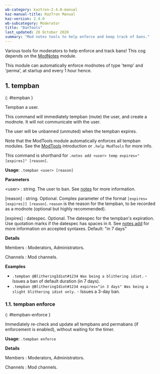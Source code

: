 ```yaml
---
wb-category: kaztron-2.4.0-manual
kaz-manual-title: KazTron Manual
kaz-version: 2.4.0
wb-subcategory: Moderator
title: "BanTools"
last_updated: 26 October 2020
summary: "Mod notes tools to help enforce and keep track of bans."
---
```


Various tools for moderators to help enforce and track bans! This cog depends on the
<a href="./modnotes.html">ModNotes</a> module.

This module can automatically enforce modnotes of type 'temp' and 'perma', at startup and
every 1 hour hence.

## 1. tempban
{: #tempban }

Tempban a user.

This command will immediately tempban (mute) the user, and create a modnote. It will not
communicate with the user.

The user will be unbanned (unmuted) when the tempban expires.

Note that the ModTools module automatically enforces all tempban modules. See the
<a href="./modtools.html">ModTools</a> introduction or `.help ModTools` for more info.

This command is shorthand for `.notes add <user> temp expires="[expires]" [reason]`.

**Usage**: `.tempban <user> [reason]`

**Parameters**

&lt;user&gt;
: string. The user to ban. See <a href="./modnotes.html#notes">notes</a> for more information.


[reason]
: string. Optional. Complex parameter of the format `[expires=[expires]] [reason]`. `reason` is the reason for the tempban, to be recorded as a modnote (optional but highly recommended).


[expires]
: datespec. Optional. The datespec for the tempban's expiration. Use quotation marks if the datespec has spaces in it. See <a href="./modnotes.html#notes-add">notes add</a> for more information on accepted syntaxes. Default: "in 7 days"




**Details**

Members
: Moderators, Administrators.


Channels
: Mod channels.


**Examples**

* `.tempban @BlitheringIdiot#1234 Was being a blithering idiot.` - Issues a ban of default duration (in 7 days).
* `.tempban @BlitheringIdiot#1234 expires="in 3 days" Was being a slight blithering idiot only.` - Issues a 3-day ban.

### 1.1. tempban enforce
{: #tempban-enforce }

Immediately re-check and update all tempbans and permabans (if enforcement is enabled),
without waiting for the timer.

**Usage**: `.tempban enforce`

**Details**

Members
: Moderators, Administrators.


Channels
: Mod channels.
